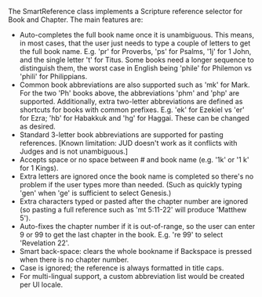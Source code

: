 The SmartReference class implements a Scripture reference selector for Book and Chapter. The main features are:

+ Auto-completes the full book name once it is unambiguous. This means, in most cases, that the user just needs to type a couple of letters to get the full book name. E.g. 'pr' for Proverbs, 'ps' for Psalms, '1j' for 1 John, and the single letter 't' for Titus. Some books need a longer sequence to distinguish them, the worst case in English being 'phile' for Philemon vs 'phili' for Philippians.
+ Common book abbreviations are also supported such as 'mk' for Mark. For the two 'Ph' books above, the abbreviations 'phm' and 'php' are supported. Additionally, extra two-letter abbreviations are defined as shortcuts for books with common prefixes. E.g. 'ek' for Ezekiel vs 'er' for Ezra; 'hb' for Habakkuk and 'hg' for Haggai. These can be changed as desired.
+ Standard 3-letter book abbreviations are supported for pasting references. [Known limitation: JUD doesn't work as it conflicts with Judges and is not unambiguous.] 
+ Accepts space or no space between # and book name (e.g. '1k' or '1 k' for 1 Kings).
+ Extra letters are ignored once the book name is completed so there's no problem if the user types more than needed. (Such as quickly typing 'gen' when 'ge' is sufficient to select Genesis.)
+ Extra characters typed or pasted after the chapter number are ignored (so pasting a full reference such as 'mt 5:11-22' will produce 'Matthew 5').
+ Auto-fixes the chapter number if it is out-of-range, so the user can enter 9 or 99 to get the last chapter in the book. E.g. 're 99' to select 'Revelation 22'.
+ Smart back-space: clears the whole bookname if Backspace is pressed when there is no chapter number.
+ Case is ignored; the reference is always formatted in title caps.
+ For multi-lingual support, a custom abbreviation list would be created per UI locale.

